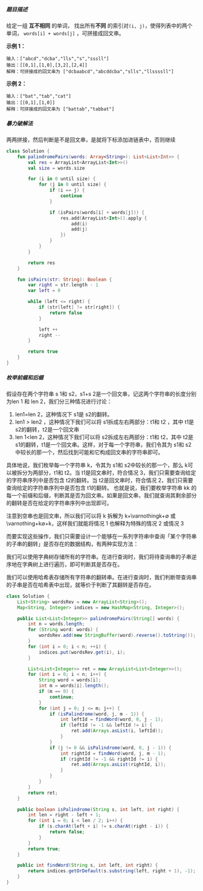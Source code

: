 ##### 题目描述

给定一组 **互不相同** 的单词， 找出所有**不同** 的索引对`(i, j)`，使得列表中的两个单词， `words[i] + words[j]` ，可拼接成回文串。

 

**示例 1：**

```
输入：["abcd","dcba","lls","s","sssll"]
输出：[[0,1],[1,0],[3,2],[2,4]] 
解释：可拼接成的回文串为 ["dcbaabcd","abcddcba","slls","llssssll"]
```

**示例 2：**

```
输入：["bat","tab","cat"]
输出：[[0,1],[1,0]] 
解释：可拼接成的回文串为 ["battab","tabbat"]
```





##### 暴力破解法

两两拼接，然后判断是不是回文串，是就将下标添加进链表中，否则继续

```kotlin
class Solution {
    fun palindromePairs(words: Array<String>): List<List<Int>> {
        val res = ArrayList<ArrayList<Int>>()
        val size = words.size

        for (i in 0 until size) {
            for (j in 0 until size) {
                if (i == j) {
                    continue
                }

                if (isPairs(words[i] + words[j])) {
                    res.add(ArrayList<Int>().apply {
                        add(i)
                        add(j)
                    })
                }
            }
        }

        return res
    }

    fun isPairs(str: String): Boolean {
        var right = str.length - 1
        var left = 0

        while (left <= right) {
            if (str[left] != str[right]) {
                return false
            }

            left ++
            right --
        }

        return true
    }
}
```





##### 枚举前缀和后缀

假设存在两个字符串 s 1和 s2，s1+s 2是一个回文串，记这两个字符串的长度分别为len 
1 和 len 2，我们分三种情况进行讨论：

1. len1=len 2，这种情况下 s1是 s2的翻转。
2. len1 > len2 ，这种情况下我们可以将 s1拆成左右两部分：t1和 t2 ，其中 t1是 s2的翻转，t2是一个回文串
3. len 1<len 2，这种情况下我们可以将 s2拆成左右两部分：t1和 t2，其中 t2是 s1的翻转，t1是一个回文串。这样，对于每一个字符串，我们令其为 s1和 s2中较长的那一个，然后找到可能和它构成回文串的字符串即可。

具体地说，我们枚举每一个字符串 k，令其为 s1和 s2中较长的那一个，那么 k可以被拆分为两部分，t1和 t2。当 t1是回文串时，符合情况 3，我们只需要查询给定的字符串序列中是否包含 t2的翻转。当 t2是回文串时，符合情况 2，我们只需要查询给定的字符串序列中是否包含 t1的翻转。
也就是说，我们要枚举字符串 kk 的每一个前缀和后缀，判断其是否为回文串。如果是回文串，我们就查询其剩余部分的翻转是否在给定的字符串序列中出现即可。

注意到空串也是回文串，所以我们可以将 k 拆解为 k+\varnothingk+∅ 或 \varnothing+k∅+k，这样我们就能将情况 1 也解释为特殊的情况 2 或情况 3

而要实现这些操作，我们只需要设计一个能够在一系列字符串中查询「某个字符串的子串的翻转」是否存在的数据结构，有两种实现方法：

我们可以使用字典树存储所有的字符串。在进行查询时，我们将待查询串的子串逆序地在字典树上进行遍历，即可判断其是否存在。

我们可以使用哈希表存储所有字符串的翻转串。在进行查询时，我们判断带查询串的子串是否在哈希表中出现，就等价于判断了其翻转是否存在。



```java
class Solution {
    List<String> wordsRev = new ArrayList<String>();
    Map<String, Integer> indices = new HashMap<String, Integer>();

    public List<List<Integer>> palindromePairs(String[] words) {
        int n = words.length;
        for (String word: words) {
            wordsRev.add(new StringBuffer(word).reverse().toString());
        }
        for (int i = 0; i < n; ++i) {
            indices.put(wordsRev.get(i), i);
        }

        List<List<Integer>> ret = new ArrayList<List<Integer>>();
        for (int i = 0; i < n; i++) {
            String word = words[i];
            int m = words[i].length();
            if (m == 0) {
                continue;
            }
            for (int j = 0; j <= m; j++) {
                if (isPalindrome(word, j, m - 1)) {
                    int leftId = findWord(word, 0, j - 1);
                    if (leftId != -1 && leftId != i) {
                        ret.add(Arrays.asList(i, leftId));
                    }
                }
                if (j != 0 && isPalindrome(word, 0, j - 1)) {
                    int rightId = findWord(word, j, m - 1);
                    if (rightId != -1 && rightId != i) {
                        ret.add(Arrays.asList(rightId, i));
                    }
                }
            }
        }
        return ret;
    }

    public boolean isPalindrome(String s, int left, int right) {
        int len = right - left + 1;
        for (int i = 0; i < len / 2; i++) {
            if (s.charAt(left + i) != s.charAt(right - i)) {
                return false;
            }
        }
        return true;
    }

    public int findWord(String s, int left, int right) {
        return indices.getOrDefault(s.substring(left, right + 1), -1);
    }
}
```

